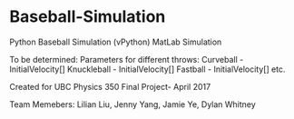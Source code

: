 # Baseball-Simulation
Python Baseball Simulation (vPython)
MatLab Simulation

To be determined:
Parameters for different throws:
Curveball - InitialVelocity[]
Knuckleball - InitialVelocity[]
Fastball - InitialVelocity[]
etc.

Created for UBC Physics 350 Final Project- April 2017

Team Memebers: Lilian Liu, Jenny Yang, Jamie Ye, Dylan Whitney
